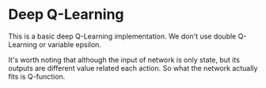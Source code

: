 # Deep Q-Learning

This is a basic deep Q-Learning implementation. We don't use double Q-Learning or variable epsilon.

It's worth noting that although the input of network is only state, but its outputs are different value related each action. So what the network actually fits is Q-function.